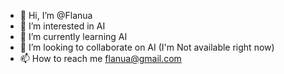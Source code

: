 - 👋 Hi, I’m @Flanua
- 👀 I’m interested in AI
- 🌱 I’m currently learning AI
- 💞️ I’m looking to collaborate on AI (I'm Not available right now)
- 📫 How to reach me flanua@gmail.com

<!---
Flanua/Flanua is a ✨ special ✨ repository because its `README.md` (this file) appears on your GitHub profile.
You can click the Preview link to take a look at your changes.
--->
